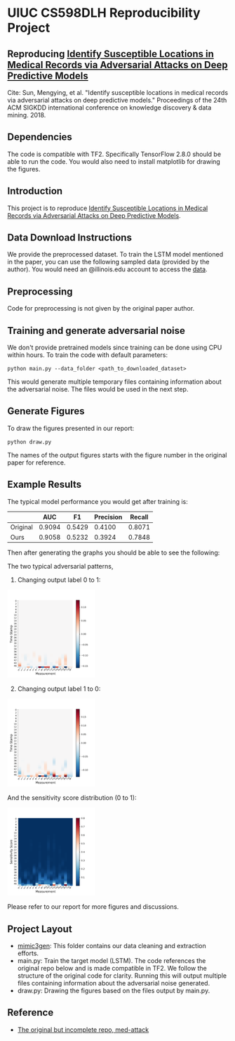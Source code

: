 # UIUC CS598DLH Reproducibility Project

## Reproducing [Identify Susceptible Locations in Medical Records via Adversarial Attacks on Deep Predictive Models](https://arxiv.org/abs/1802.04822)

Cite: Sun, Mengying, et al. "Identify susceptible locations in medical records via adversarial attacks on deep predictive models." Proceedings of the 24th ACM SIGKDD international conference on knowledge discovery & data mining. 2018.

## Dependencies

The code is compatible with TF2. 
Specifically TensorFlow 2.8.0 should be able to run the code.
You would also need to install matplotlib for drawing the figures.

## Introduction

This project is to reproduce [Identify Susceptible Locations in Medical Records via Adversarial Attacks on Deep Predictive Models](https://arxiv.org/abs/1802.04822). 


## Data Download Instructions
We provide the preprocessed dataset. To train the LSTM model mentioned in the paper, you can use the following sampled data (provided by the author).
You would need an @illinois.edu account to access the [data](https://drive.google.com/file/d/1BPwtfLnRe4bgKQ439eANFxKDvnkzgDNH/view?usp=sharing). 

## Preprocessing
Code for preprocessing is not given by the original paper author.

## Training and generate adversarial noise

We don't provide pretrained models since training can be done using CPU within hours.
To train the code with default parameters:
```
python main.py --data_folder <path_to_downloaded_dataset>
```
This would generate multiple temporary files containing information about the adversarial noise.
The files would be used in the next step.
 
## Generate Figures

To draw the figures presented in our report:
```
python draw.py
```
The names of the output figures starts with the figure number in the original paper for reference.

## Example Results

The typical model performance you would get after training is:

|             |  AUC        | F1          | Precision   | Recall     |
| ----------- | ----------- | ----------- | ----------- |----------- |
| Original      | 0.9094       | 0.5429      | 0.4100       |0.8071       |
| Ours      | 0.9058       | 0.5232      | 0.3924       |0.7848       |

Then after generating the graphs you should be able to see the following:

The two typical adversarial patterns,
1) Changing output label 0 to 1:

<img src="figures/2a_random_patient_pertubation_0to1.png" width="200"/>

2) Changing output label 1 to 0:

<img src="figures/2c_random_patient_pertubation_1to0.png" width="200"/>

And the sensitivity score distribution (0 to 1):

<img src="figures/4a_population_level_ss_0to1.png" width="200"/>

Please refer to our report for more figures and discussions.

## Project Layout
- [mimic3gen](mimic3gen): This folder contains our data cleaning and extraction efforts. 
- main.py: Train the target model (LSTM). The code references the original repo below and is made compatible in TF2. We follow the structure of the original code for clarity. Running this will output multiple files containing information about the adversarial noise generated.
- draw.py: Drawing the figures based on the files output by main.py.

## Reference

- [The original but incomplete repo, med-attack](https://github.com/illidanlab/med-attack)

